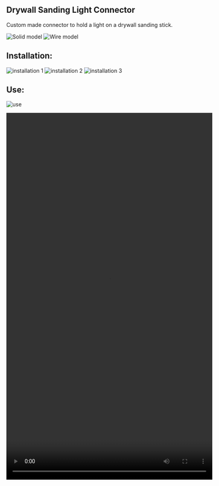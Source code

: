 ## Drywall Sanding Light Connector

Custom made connector to hold a light on a drywall sanding stick.  

![Solid model](./documentation/DrywallSandingLight_solid.jpg) 
![Wire model](./documentation/DrywallSandingLight_wire.jpg) 

## Installation:
![installation 1](./documentation/DrywallSandingLight_installation1.jpg) 
![installation 2](./documentation/DrywallSandingLight_installation2.jpg) 
![installation 3](./documentation/DrywallSandingLight_installation3.jpg) 

## Use:
![use](./documentation/DrywallSandingLight_use.jpg)  

<video src="./documentation/DrywallSandingLight_use.mp4" type="video/mp4" width="540" height="960" controls></video>
